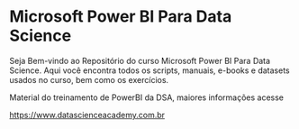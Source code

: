 # Microsoft Power BI Para Data Science

Seja Bem-vindo ao Repositório do curso Microsoft Power BI Para Data Science. Aqui você encontra todos os scripts, manuais, e-books e datasets usados no curso, bem como os exercícios.

Material do treinamento de PowerBI da DSA, maiores informações acesse

https://www.datascienceacademy.com.br

